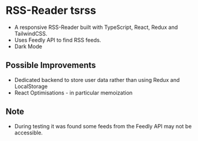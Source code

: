 # RSS-Reader tsrss
* A responsive RSS-Reader built with TypeScript, React, Redux and TailwindCSS.
* Uses Feedly API to find RSS feeds.
* Dark Mode

## Possible Improvements
* Dedicated backend to store user data rather than using Redux and LocalStorage
* React Optimisations - in particular memoization

## Note
* During testing it was found some feeds from the Feedly API may not be accessible.
